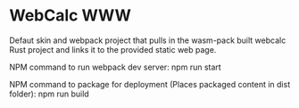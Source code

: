 WebCalc WWW
===========

Defaut skin and webpack project that pulls in the wasm-pack built webcalc Rust project and links it to the provided static web page.

NPM command to run webpack dev server:
    npm run start

NPM command to package for deployment (Places packaged content in dist folder):
    npm run build
